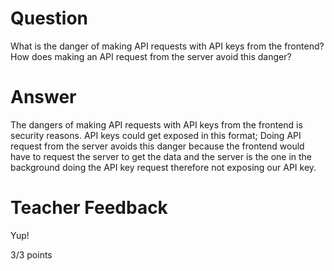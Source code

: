 # Question

What is the danger of making API requests with API keys from the frontend? How does making an API request from the server avoid this danger?

# Answer

The dangers of making API requests with API keys from the frontend is security reasons. API keys could get exposed in this format; Doing API request from the server avoids this danger because the frontend would have to request the server to get the data and the server is the one in the background doing the API key request therefore not exposing our API key.

# Teacher Feedback

Yup!

3/3 points